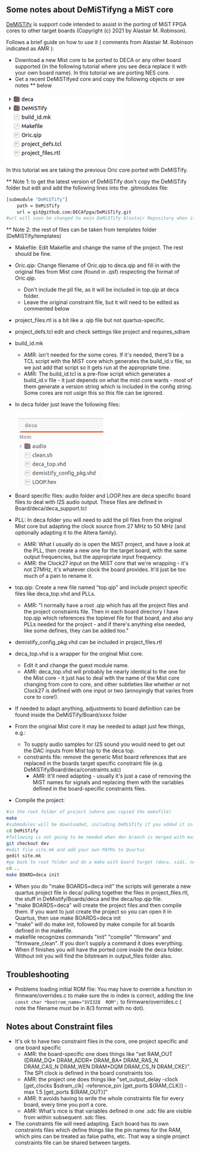 ## Some notes about DeMiSTifyng a MiST core

[DeMiSTify](https://github.com/robinsonb5/DeMiSTify)  is support code intended to assist in the porting of MiST FPGA cores to other target boards (Copyright (c) 2021 by Alastair M. Robinson).

Follows a brief guide on how to use it ( comments from Alastair M. Robinson indicated as AMR ):

* Download a new Mist core to be ported to DECA or any other board supported (in the following tutorial where you see deca replace it with your own board name). In this tutorial we are porting NES core.
* Get a recent DeMiSTifyed core and copy the following objects or see notes ** below

![core](core.png)

 In this tutorial we are taking the previous Oric core ported with DeMiSTify.

** Note 1: to get the latest version of DeMiSTify don't copy the DeMiSTify folder but edit and add the following lines into the .gitmodules file:

```sh
[submodule "DeMiSTify"]
	path = DeMiSTify
	url = git@github.com:DECAfpga/DeMiSTify.git
#url will soon be changed to main DeMiSTify Alastair Repository when it's merged
```

** Note 2: the rest of files can be taken from templates folder (DeMiSTify/templates)

* Makefile: Edit Makefile and change the name of the project. The rest should be fine.

* Oric.qip: Change filename of Oric.qip to deca.qip and fill in with the original files from Mist core (found in .qsf) respecting the format of Oric.qip.  

  * Don't include the pll file, as it will be included in top.qip at deca folder.
  * Leave the original constraint file, but it will need to be edited as commented below

* project_files.rtl is a bit like a .qip file but not quartus-specific.  

* project_defs.tcl  edit and check settings like project and requires_sdram

* build_id.mk

  * AMR: isn't needed for the some cores.  If it's needed, there'll be a TCL script with the MiST core which generates the build_id.v file, so we just add that script so it gets run at the appropriate time.
  * AMR: The build_id.tcl is a pre-flow script which generates a build_id.v file - it just depends on what the mist core wants - most of them generate a version string which is included in the config string.  Some cores are not usign this so this file can be ignored.

* In deca folder just leave the following files:

  ![deca](deca.png)

* Board specific files: audio folder and LOOP.hex are deca specific board files to deal with I2S audio output. These files are defined in Board/deca/deca_support.tcl

* PLL: In deca folder you will need to add the pll files from the original Mist core but adapting the clock source from 27 MHz to 50 MHz (and optionally adapting it to the Altera family).

  * AMR: What I usually do is open the MiST project, and have a look at the PLL, then create a new one for the target board, with the same output frequencies, but the appropriate input frequency.  
  * AMR: the Clock27 input on the MiST core that we're wrapping - it's not 27MHz, it's whatever clock the board provides.  It'd just be too much of a pain to rename it.

* top.qip: Create a new file named "top.qip" and include project specific files like deca_top.vhd and PLLs. 

  * AMR: "I normally have a root .qip which has all the project files and the project constraints file.  Then in each board directory I have top.qip which references the toplevel file for that board, and also any PLLs needed for the project - and if there's anything else needed, like some defines, they can be added too."  

* demistify_config_pkg.vhd  can be included in project_files.rtl 

* deca_top.vhd is a wrapper for the original Mist core.  

  * Edit it and change the guest module name.
  * AMR: deca_top.vhd will probably be nearly identical to the one for the Mist core - it just has to deal with the name of the Mist core changing from core to core, and other subtleties like whether or not Clock27 is defined with one input or two (annoyingly that varies from core to core!).

* If needed to adapt anything, adjustments to board definition can be found inside the DeMiSTify/Board/xxxx folder

* From the original Mist core it may be needed to adapt just few things, e.g.:
  * To supply audio samples for I2S sound you would need to get out the DAC inputs from Mist top to the deca top.
  * constraints file: remove the generic Mist board references that are replaced in the boards target specific constraint file (e.g. DeMiSTify/Board/deca/constraints.sdc)
    * AMR: It'll need adapting - usually it's just a case of removing the MiST names for signals and replacing them with the variables defined in the board-specific constraints files.
  
* Compile the project:

```sh
#in the root folder of project (where you copied the makefile)
make
#submodules will be downloaded, including DeMiSTify if you added it in the .gitmodules
cd DeMiSTify
#following is not going to be needed when dev branch is merged with main 
git checkout dev
#edit file site.mk and add your own PATHs to Quartus
gedit site.mk
#go back to root folder and do a make with board target (deca, sidi, neptuno, ...)
cd ..
make BOARD=deca init
```

* When you do "make BOARDS=deca init" the scripts will generate a new quartus project file in deca/ pulling together the files in project_files.rtl, the stuff in DeMistify/Boards/deca and the deca/top.qip file.
* "make BOARDS=deca" will create the project files and then compile them.  If you want to just create the project so you can open it in Quartus, then use make BOARDS=deca init
* "make" will do make init, followed by make compile for all boards defined in the makefile.
* makefile recognizes commands "init" "compile" "firmware" and "firmware_clean". If you don't supply a command it does everything.
* When if finishes you will have the ported core inside the deca folder. Without init you will find the bitstream in output_files folder also.



## Troubleshooting

* Problems loading initial ROM file:    You may have to override a function in firmware/overrides.c to make sure the io index is correct, adding the line    `const char *bootrom_name="SVI328  ROM";`  to firmware/overrides.c  ( note the filename must be in 8/3 format with no dot).



## Notes about Constraint files

* It's ok to have two constraint files in the core, one project specific and one board specific
  * AMR: the board-specific one does things like "set RAM_OUT {DRAM_DQ* DRAM_ADDR* DRAM_BA* DRAM_RAS_N DRAM_CAS_N DRAM_WEN DRAM*DQM DRAM_CS_N DRAM_CKE}".  The SPI clock is defined in the board constraints too.
  * AMR: the project one does things like "set_output_delay -clock [get_clocks $sdram_clk] -reference_pin [get_ports ${RAM_CLK}] -max 1.5 [get_ports ${RAM_OUT}]"
  * AMR: It avoids having to write the whole constraints file for every board, every time you port a core.
  * AMR: What's nice is that variables defined in one .sdc file are visible from within subsequent .sdc files.
* The constraints file will need adapting.  Each board has its own constraints files which define things like the pin names for the RAM, which pins can be treated as false paths, etc.  That way a single project constraints file can be shared between targets.





